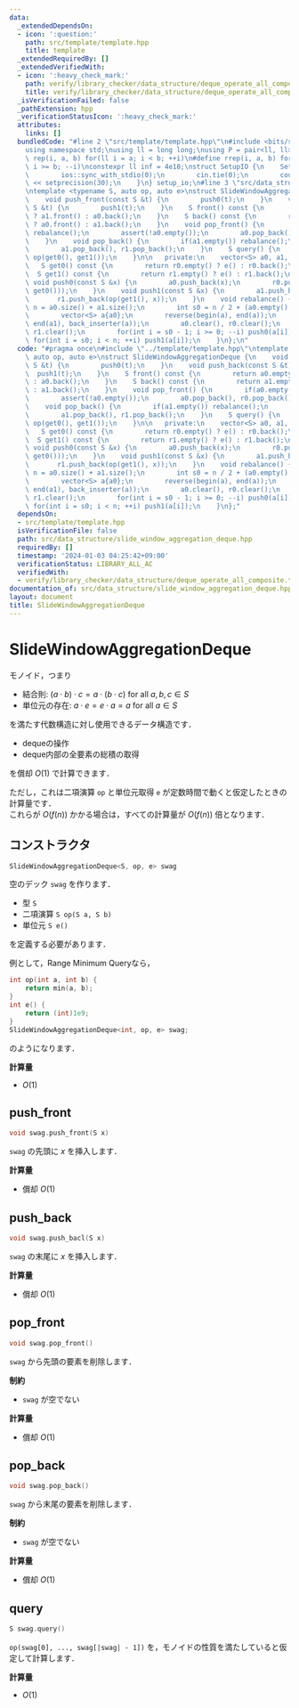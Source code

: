 ```yaml
---
data:
  _extendedDependsOn:
  - icon: ':question:'
    path: src/template/template.hpp
    title: template
  _extendedRequiredBy: []
  _extendedVerifiedWith:
  - icon: ':heavy_check_mark:'
    path: verify/library_checker/data_structure/deque_operate_all_composite.test.cpp
    title: verify/library_checker/data_structure/deque_operate_all_composite.test.cpp
  _isVerificationFailed: false
  _pathExtension: hpp
  _verificationStatusIcon: ':heavy_check_mark:'
  attributes:
    links: []
  bundledCode: "#line 2 \"src/template/template.hpp\"\n#include <bits/stdc++.h>\n\
    using namespace std;\nusing ll = long long;\nusing P = pair<ll, ll>;\n#define\
    \ rep(i, a, b) for(ll i = a; i < b; ++i)\n#define rrep(i, a, b) for(ll i = a;\
    \ i >= b; --i)\nconstexpr ll inf = 4e18;\nstruct SetupIO {\n    SetupIO() {\n\
    \        ios::sync_with_stdio(0);\n        cin.tie(0);\n        cout << fixed\
    \ << setprecision(30);\n    }\n} setup_io;\n#line 3 \"src/data_structure/slide_window_aggregation_deque.hpp\"\
    \ntemplate <typename S, auto op, auto e>\nstruct SlideWindowAggregationDeque {\n\
    \    void push_front(const S &t) {\n        push0(t);\n    }\n    void push_back(const\
    \ S &t) {\n        push1(t);\n    }\n    S front() const {\n        return a0.empty()\
    \ ? a1.front() : a0.back();\n    }\n    S back() const {\n        return a1.empty()\
    \ ? a0.front() : a1.back();\n    }\n    void pop_front() {\n        if(a0.empty())\
    \ rebalance();\n        assert(!a0.empty());\n        a0.pop_back(), r0.pop_back();\n\
    \    }\n    void pop_back() {\n        if(a1.empty()) rebalance();\n        assert(!a1.empty());\n\
    \        a1.pop_back(), r1.pop_back();\n    }\n    S query() {\n        return\
    \ op(get0(), get1());\n    }\n\n   private:\n    vector<S> a0, a1, r0, r1;\n \
    \   S get0() const {\n        return r0.empty() ? e() : r0.back();\n    }\n  \
    \  S get1() const {\n        return r1.empty() ? e() : r1.back();\n    }\n   \
    \ void push0(const S &x) {\n        a0.push_back(x);\n        r0.push_back(op(x,\
    \ get0()));\n    }\n    void push1(const S &x) {\n        a1.push_back(x);\n \
    \       r1.push_back(op(get1(), x));\n    }\n    void rebalance() {\n        int\
    \ n = a0.size() + a1.size();\n        int s0 = n / 2 + (a0.empty() ? n % 2 : 0);\n\
    \        vector<S> a{a0};\n        reverse(begin(a), end(a));\n        copy(begin(a1),\
    \ end(a1), back_inserter(a));\n        a0.clear(), r0.clear();\n        a1.clear(),\
    \ r1.clear();\n        for(int i = s0 - 1; i >= 0; --i) push0(a[i]);\n       \
    \ for(int i = s0; i < n; ++i) push1(a[i]);\n    }\n};\n"
  code: "#pragma once\n#include \"../template/template.hpp\"\ntemplate <typename S,\
    \ auto op, auto e>\nstruct SlideWindowAggregationDeque {\n    void push_front(const\
    \ S &t) {\n        push0(t);\n    }\n    void push_back(const S &t) {\n      \
    \  push1(t);\n    }\n    S front() const {\n        return a0.empty() ? a1.front()\
    \ : a0.back();\n    }\n    S back() const {\n        return a1.empty() ? a0.front()\
    \ : a1.back();\n    }\n    void pop_front() {\n        if(a0.empty()) rebalance();\n\
    \        assert(!a0.empty());\n        a0.pop_back(), r0.pop_back();\n    }\n\
    \    void pop_back() {\n        if(a1.empty()) rebalance();\n        assert(!a1.empty());\n\
    \        a1.pop_back(), r1.pop_back();\n    }\n    S query() {\n        return\
    \ op(get0(), get1());\n    }\n\n   private:\n    vector<S> a0, a1, r0, r1;\n \
    \   S get0() const {\n        return r0.empty() ? e() : r0.back();\n    }\n  \
    \  S get1() const {\n        return r1.empty() ? e() : r1.back();\n    }\n   \
    \ void push0(const S &x) {\n        a0.push_back(x);\n        r0.push_back(op(x,\
    \ get0()));\n    }\n    void push1(const S &x) {\n        a1.push_back(x);\n \
    \       r1.push_back(op(get1(), x));\n    }\n    void rebalance() {\n        int\
    \ n = a0.size() + a1.size();\n        int s0 = n / 2 + (a0.empty() ? n % 2 : 0);\n\
    \        vector<S> a{a0};\n        reverse(begin(a), end(a));\n        copy(begin(a1),\
    \ end(a1), back_inserter(a));\n        a0.clear(), r0.clear();\n        a1.clear(),\
    \ r1.clear();\n        for(int i = s0 - 1; i >= 0; --i) push0(a[i]);\n       \
    \ for(int i = s0; i < n; ++i) push1(a[i]);\n    }\n};"
  dependsOn:
  - src/template/template.hpp
  isVerificationFile: false
  path: src/data_structure/slide_window_aggregation_deque.hpp
  requiredBy: []
  timestamp: '2024-01-03 04:25:42+09:00'
  verificationStatus: LIBRARY_ALL_AC
  verifiedWith:
  - verify/library_checker/data_structure/deque_operate_all_composite.test.cpp
documentation_of: src/data_structure/slide_window_aggregation_deque.hpp
layout: document
title: SlideWindowAggregationDeque
---
```


# SlideWindowAggregationDeque

モノイド，つまり

- 結合則: $(a \cdot b) \cdot c = a \cdot (b \cdot c)$ for all $a, b, c \in S$
- 単位元の存在: $a \cdot e = e \cdot a = a$ for all $a \in S$

を満たす代数構造に対し使用できるデータ構造です．

- dequeの操作
- deque内部の全要素の総積の取得

を償却 $O(1)$ で計算できます．

ただし，これは二項演算 `op` と単位元取得 `e` が定数時間で動くと仮定したときの計算量です．<br>
これらが $O(f(n))$ かかる場合は，すべての計算量が $O(f(n))$ 倍となります．

## コンストラクタ

```cpp
SlideWindowAggregationDeque<S, op, e> swag
```

空のデック `swag` を作ります．

- 型 `S`
- 二項演算 `S op(S a, S b)`
- 単位元 `S e()`

を定義する必要があります．

例として，Range Minimum Queryなら，

```cpp
int op(int a, int b) {
    return min(a, b);
}
int e() {
    return (int)1e9;
}
SlideWindowAggregationDeque<int, op, e> swag;
```

のようになります．

**計算量**

- $O(1)$

## push_front

```cpp
void swag.push_front(S x)
```

`swag` の先頭に $x$ を挿入します．

**計算量**

- 償却 $O(1)$

## push_back

```cpp
void swag.push_bacl(S x)
```

`swag` の末尾に $x$ を挿入します．

**計算量**

- 償却 $O(1)$

## pop_front

```cpp
void swag.pop_front()
```

`swag` から先頭の要素を削除します．

**制約**

- `swag` が空でない

**計算量**

- 償却 $O(1)$

## pop_back

```cpp
void swag.pop_back()
```

`swag` から末尾の要素を削除します．

**制約**

- `swag` が空でない

**計算量**

- 償却 $O(1)$

## query

```cpp
S swag.query()
```

`op(swag[0], ..., swag[|swag| - 1])` を，モノイドの性質を満たしていると仮定して計算します．

**計算量**

- $O(1)$